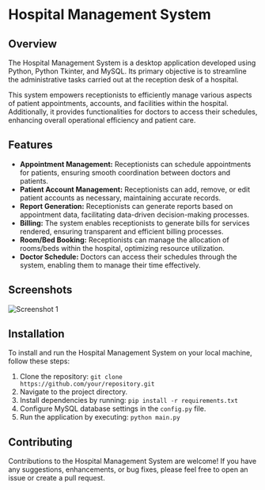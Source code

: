 # Hospital Management System

## Overview
The Hospital Management System is a desktop application developed using Python, Python Tkinter, and MySQL. Its primary objective is to streamline the administrative tasks carried out at the reception desk of a hospital. 

This system empowers receptionists to efficiently manage various aspects of patient appointments, accounts, and facilities within the hospital. Additionally, it provides functionalities for doctors to access their schedules, enhancing overall operational efficiency and patient care.

## Features
- **Appointment Management:** Receptionists can schedule appointments for patients, ensuring smooth coordination between doctors and patients.
- **Patient Account Management:** Receptionists can add, remove, or edit patient accounts as necessary, maintaining accurate records.
- **Report Generation:** Receptionists can generate reports based on appointment data, facilitating data-driven decision-making processes.
- **Billing:** The system enables receptionists to generate bills for services rendered, ensuring transparent and efficient billing processes.
- **Room/Bed Booking:** Receptionists can manage the allocation of rooms/beds within the hospital, optimizing resource utilization.
- **Doctor Schedule:** Doctors can access their schedules through the system, enabling them to manage their time effectively.

## Screenshots
![Screenshot 1](https://i.postimg.cc/T1nmJ0tF/Designer-6-05-33-AM.png)

## Installation
To install and run the Hospital Management System on your local machine, follow these steps:
1. Clone the repository: `git clone https://github.com/your/repository.git`
2. Navigate to the project directory.
3. Install dependencies by running: `pip install -r requirements.txt`
4. Configure MySQL database settings in the `config.py` file.
5. Run the application by executing: `python main.py`

## Contributing
Contributions to the Hospital Management System are welcome! If you have any suggestions, enhancements, or bug fixes, please feel free to open an issue or create a pull request.
